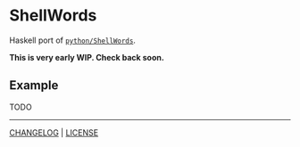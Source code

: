 # ShellWords

Haskell port of [`python/ShellWords`][python-shellwords].

[python-shellwords]: https://github.com/mozillazg/python-shellwords

**This is very early WIP. Check back soon.**

## Example

TODO

---

[CHANGELOG](./CHANGELOG.md) | [LICENSE](./LICENSE)

